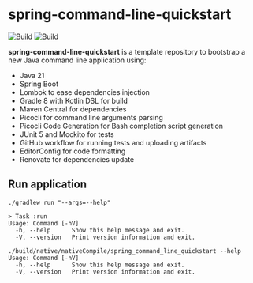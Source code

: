 # spring-command-line-quickstart

[![Build](https://github.com/grumpyf0x48/spring-command-line-quickstart/actions/workflows/build.yml/badge.svg)](https://github.com/grumpyf0x48/spring-command-line-quickstart/actions/workflows/build.yml)
[![Build](https://github.com/grumpyf0x48/spring-command-line-quickstart/actions/workflows/native_build.yml/badge.svg)](https://github.com/grumpyf0x48/spring-command-line-quickstart/actions/workflows/native_build.yml)

**spring-command-line-quickstart** is a template repository to bootstrap a new Java command line application using:

- Java 21
- Spring Boot
- Lombok to ease dependencies injection
- Gradle 8 with Kotlin DSL for build
- Maven Central for dependencies
- Picocli for command line arguments parsing
- Picocli Code Generation for Bash completion script generation
- JUnit 5 and Mockito for tests
- GitHub workflow for running tests and uploading artifacts
- EditorConfig for code formatting
- Renovate for dependencies update

## Run application

```shell
./gradlew run "--args=--help"

> Task :run
Usage: Command [-hV]
  -h, --help      Show this help message and exit.
  -V, --version   Print version information and exit.
```

```shell
./build/native/nativeCompile/spring_command_line_quickstart --help
Usage: Command [-hV]
  -h, --help      Show this help message and exit.
  -V, --version   Print version information and exit.
```
